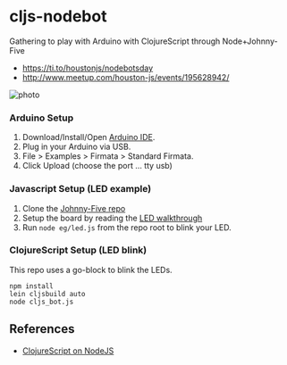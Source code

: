 # cljs-nodebot

Gathering to play with Arduino with ClojureScript through Node+Johnny-Five

- https://ti.to/houstonjs/nodebotsday
- http://www.meetup.com/houston-js/events/195628942/

![photo](http://i.imgur.com/ZOHGlSU.jpg)

### Arduino Setup

1. Download/Install/Open [Arduino IDE](http://arduino.cc/en/Main/Software).
1. Plug in your Arduino via USB.
1. File > Examples > Firmata > Standard Firmata.
1. Click Upload (choose the port ... tty usb)

### Javascript Setup (LED example)

1. Clone the [Johnny-Five repo](https://github.com/rwaldron/johnny-five)
1. Setup the board by reading the [LED walkthrough](https://github.com/rwaldron/johnny-five/blob/master/docs/led.md)
1. Run `node eg/led.js` from the repo root to blink your LED.

### ClojureScript Setup (LED blink)

This repo uses a go-block to blink the LEDs.

```
npm install
lein cljsbuild auto
node cljs_bot.js
```

## References

- [ClojureScript on NodeJS](https://github.com/clojure/clojurescript/wiki/Quick-Start#running-clojurescript-on-nodejs)
